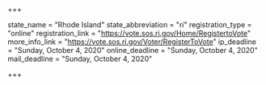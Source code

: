 +++

state_name = "Rhode Island"
state_abbreviation = "ri"
registration_type = "online"
registration_link = "https://vote.sos.ri.gov/Home/RegistertoVote"
more_info_link = "https://vote.sos.ri.gov/Voter/RegisterToVote"
ip_deadline = "Sunday, October 4, 2020"
online_deadline = "Sunday, October 4, 2020"
mail_deadline = "Sunday, October 4, 2020"

+++